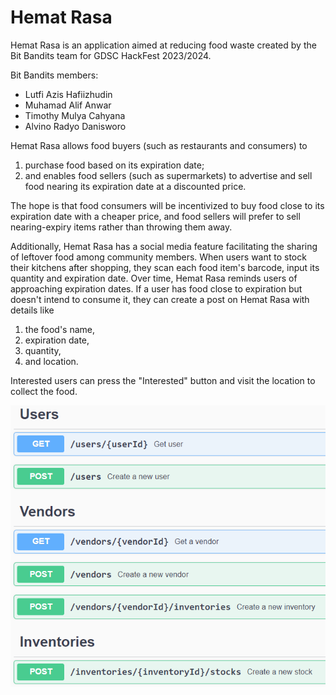 # Hemat Rasa

Hemat Rasa is an application aimed at reducing food waste created by the Bit Bandits team for GDSC HackFest 2023/2024.

Bit Bandits members:

- Lutfi Azis Hafiizhudin
- Muhamad Alif Anwar
- Timothy Mulya Cahyana
- Alvino Radyo Danisworo

Hemat Rasa allows food buyers (such as restaurants and consumers) to

1. purchase food based on its expiration date;
2. and enables food sellers (such as supermarkets) to advertise and sell food nearing its expiration date at a discounted price.

The hope is that food consumers will be incentivized to buy food close to its expiration date with a cheaper price, and food sellers will prefer to sell nearing-expiry items rather than throwing them away.

Additionally, Hemat Rasa has a social media feature facilitating the sharing of leftover food among community members. When users want to stock their kitchens after shopping, they scan each food item's barcode, input its quantity and expiration date. Over time, Hemat Rasa reminds users of approaching expiration dates. If a user has food close to expiration but doesn't intend to consume it, they can create a post on Hemat Rasa with details like

1. the food's name,
2. expiration date,
3. quantity,
4. and location.

Interested users can press the "Interested" button and visit the location to collect the food.

![Swagger UI API endpoints](./docs/assets/images/swagger-endpoints.png)
